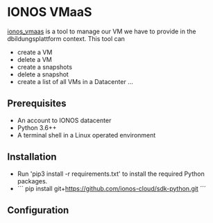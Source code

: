 # IONOS VMaaS
[ionos_vmaas](https://github.com/hpi-schul-cloud/) is a tool to manage our VM we have to provide in the dbildungsplattform context.
This tool can
- create a VM
- delete a VM
- create a snapshots
- delete a snapshot
- create a list of all VMs in a Datacenter ...

## Prerequisites
* An account to IONOS datacenter 
* Python 3.6++
* A terminal shell in a Linux operated environment

## Installation
* Run 'pip3 install -r requirements.txt' to install the required Python packages.
* ´´´ pip install git+https://github.com/ionos-cloud/sdk-python.git ´´´


## Configuration


